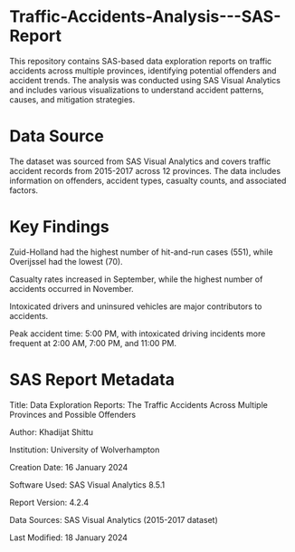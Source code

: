 # Traffic-Accidents-Analysis---SAS-Report
This repository contains SAS-based data exploration reports on traffic accidents across multiple provinces, identifying potential offenders and accident trends. The analysis was conducted using SAS Visual Analytics and includes various visualizations to understand accident patterns, causes, and mitigation strategies.
# Data Source
The dataset was sourced from SAS Visual Analytics and covers traffic accident records from 2015-2017 across 12 provinces. The data includes information on offenders, accident types, casualty counts, and associated factors.

# Key Findings
Zuid-Holland had the highest number of hit-and-run cases (551), while Overijssel had the lowest (70).

Casualty rates increased in September, while the highest number of accidents occurred in November.

Intoxicated drivers and uninsured vehicles are major contributors to accidents.

Peak accident time: 5:00 PM, with intoxicated driving incidents more frequent at 2:00 AM, 7:00 PM, and 11:00 PM.

# SAS Report Metadata
Title: Data Exploration Reports: The Traffic Accidents Across Multiple Provinces and Possible Offenders

Author: Khadijat Shittu

Institution: University of Wolverhampton

Creation Date: 16 January 2024

Software Used: SAS Visual Analytics 8.5.1

Report Version: 4.2.4

Data Sources: SAS Visual Analytics (2015-2017 dataset)

Last Modified: 18 January 2024

